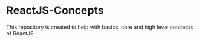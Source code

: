 # ReactJS-Concepts
This repository is created to help with basics, core and high level concepts of ReactJS
